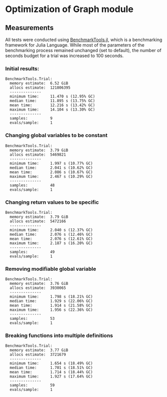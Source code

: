 # Optimization of Graph module

## Measurements
All tests were conducted using [BenchmarkTools.jl](https://raw.githubusercontent.com/JuliaCI/BenchmarkTools.jl), 
which is a benchmarking framework for Julia Language.
While most of the parameters of the benchmarking process remained unchanged (set to default), 
the number of seconds budget for a trial was increased to 100 seconds.

### Initial results:
```
BenchmarkTools.Trial: 
  memory estimate:  6.52 GiB
  allocs estimate:  121806395
  --------------
  minimum time:     11.470 s (12.95% GC)
  median time:      11.895 s (13.75% GC)
  mean time:        12.216 s (13.42% GC)
  maximum time:     14.104 s (13.30% GC)
  --------------
  samples:          9
  evals/sample:     1
```

### Changing global variables to be constant
```
BenchmarkTools.Trial: 
  memory estimate:  3.79 GiB
  allocs estimate:  5469821
  --------------
  minimum time:     1.997 s (10.77% GC)
  median time:      2.041 s (10.62% GC)
  mean time:        2.086 s (10.67% GC)
  maximum time:     2.467 s (10.29% GC)
  --------------
  samples:          48
  evals/sample:     1
```

### Changing return values to be specific
```
BenchmarkTools.Trial: 
  memory estimate:  3.79 GiB
  allocs estimate:  5472166
  --------------
  minimum time:     2.040 s (12.37% GC)
  median time:      2.076 s (12.46% GC)
  mean time:        2.076 s (12.61% GC)
  maximum time:     2.187 s (16.20% GC)
  --------------
  samples:          49
  evals/sample:     1
```

### Removing modifiable global variable
```
BenchmarkTools.Trial: 
  memory estimate:  3.76 GiB
  allocs estimate:  3930065
  --------------
  minimum time:     1.798 s (18.21% GC)
  median time:      1.929 s (22.06% GC)
  mean time:        1.914 s (21.58% GC)
  maximum time:     1.956 s (22.36% GC)
  --------------
  samples:          53
  evals/sample:     1

```

### Breaking functions into multiple definitions
```
BenchmarkTools.Trial: 
  memory estimate:  3.77 GiB
  allocs estimate:  3721679
  --------------
  minimum time:     1.654 s (18.49% GC)
  median time:      1.701 s (18.51% GC)
  mean time:        1.714 s (18.44% GC)
  maximum time:     1.927 s (17.64% GC)
  --------------
  samples:          59
  evals/sample:     1

  
```

